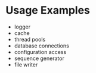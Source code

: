 # Usage Examples

- logger
- cache
- thread pools
- database connections
- configuration access
- sequence generator
- file writer
